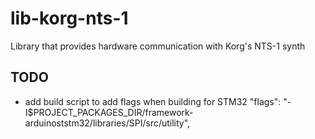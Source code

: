 # lib-korg-nts-1
Library that provides hardware communication with Korg's NTS-1 synth

## TODO
- add build script to add flags when building for STM32
"flags": "-I$PROJECT_PACKAGES_DIR/framework-arduinoststm32/libraries/SPI/src/utility",
